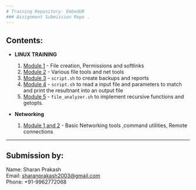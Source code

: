 ```yaml
---
# Training Repository- EmbedUR
### Assignment Submission Repo .
---
```

## Contents:
 - **LINUX TRAINING**
    1. [Module 1](https://github.com/Sharath15eUR/Sharan/tree/main/Linux%20Training/Assignment%201) - File creation, Permissions and softlinks
    2. [Module 2](https://github.com/Sharath15eUR/Sharan/tree/main/Linux%20Training/Assignment%202) - Various file tools and net tools
    3. [Module 3](https://github.com/Sharath15eUR/Sharan/tree/main/Linux%20Training/Assignment%203) - `script.sh` to create backups and reports
    4. [Module 4](https://github.com/Sharath15eUR/Sharan/tree/main/Linux%20Training/Assignment%204) - `script.sh` to read a input file and parameters to match and print the resultnant into an output file
    5. [Module 5](https://github.com/Sharath15eUR/Sharan/tree/main/Linux%20Training/Assignment%205) - `file_analyzer.sh` to implement recursive functions and getopts.

 - **Networking**
    1. [Module 1 and 2](https://github.com/Sharath15eUR/Sharan/tree/main/Networking/Module1and2.md) -  Basic Networking tools ,command utilities, Remote connections

---
## Submission by:
Name: Sharan Prakash <br>
Email: sharanprakash2003@gmail.com <br>
Phone: +91-9962772068
